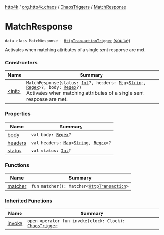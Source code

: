 [http4k](../../../index.md) / [org.http4k.chaos](../../index.md) / [ChaosTriggers](../index.md) / [MatchResponse](./index.md)

# MatchResponse

`data class MatchResponse : `[`HttpTransactionTrigger`](../-http-transaction-trigger/index.md) [(source)](https://github.com/http4k/http4k/blob/master/http4k-testing-chaos/src/main/kotlin/org/http4k/chaos/ChaosTriggers.kt#L86)

Activates when matching attributes of a single sent response are met.

### Constructors

| Name | Summary |
|---|---|
| [&lt;init&gt;](-init-.md) | `MatchResponse(status: `[`Int`](https://kotlinlang.org/api/latest/jvm/stdlib/kotlin/-int/index.html)`?, headers: `[`Map`](https://kotlinlang.org/api/latest/jvm/stdlib/kotlin.collections/-map/index.html)`<`[`String`](https://kotlinlang.org/api/latest/jvm/stdlib/kotlin/-string/index.html)`, `[`Regex`](https://kotlinlang.org/api/latest/jvm/stdlib/kotlin.text/-regex/index.html)`>?, body: `[`Regex`](https://kotlinlang.org/api/latest/jvm/stdlib/kotlin.text/-regex/index.html)`?)`<br>Activates when matching attributes of a single sent response are met. |

### Properties

| Name | Summary |
|---|---|
| [body](body.md) | `val body: `[`Regex`](https://kotlinlang.org/api/latest/jvm/stdlib/kotlin.text/-regex/index.html)`?` |
| [headers](headers.md) | `val headers: `[`Map`](https://kotlinlang.org/api/latest/jvm/stdlib/kotlin.collections/-map/index.html)`<`[`String`](https://kotlinlang.org/api/latest/jvm/stdlib/kotlin/-string/index.html)`, `[`Regex`](https://kotlinlang.org/api/latest/jvm/stdlib/kotlin.text/-regex/index.html)`>?` |
| [status](status.md) | `val status: `[`Int`](https://kotlinlang.org/api/latest/jvm/stdlib/kotlin/-int/index.html)`?` |

### Functions

| Name | Summary |
|---|---|
| [matcher](matcher.md) | `fun matcher(): Matcher<`[`HttpTransaction`](../../../org.http4k.core/-http-transaction/index.md)`>` |

### Inherited Functions

| Name | Summary |
|---|---|
| [invoke](../-http-transaction-trigger/invoke.md) | `open operator fun invoke(clock: Clock): `[`ChaosTrigger`](../../-chaos-trigger.md) |
